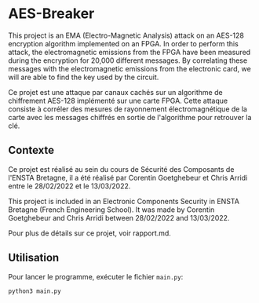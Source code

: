 # AES-Breaker

This project is an EMA (Electro-Magnetic Analysis) attack on an AES-128 encryption algorithm implemented on an FPGA.
In order to perform this attack, the electromagnetic emissions from the FPGA have been measured during the encryption
for 20,000 different messages. By correlating these messages with the electromagnetic emissions from the electronic card,
we will are able to find the key used by the circuit.

Ce projet est une attaque par canaux cachés sur un algorithme de chiffrement AES-128 implémenté sur une carte FPGA.
Cette attaque consiste à corréler des mesures de rayonnement électromagnétique de la carte avec les messages chiffrés en
sortie de l'algorithme pour retrouver la clé.

## Contexte
Ce projet est réalisé au sein du cours de Sécurité des Composants de l'ENSTA Bretagne, il a été réalisé par Corentin
Goetghebeur et Chris Arridi entre le 28/02/2022 et le 13/03/2022.

This project is included in an Electronic Components Security in ENSTA Bretagne (French Engineering School). It was made
by Corentin Goetghebeur and Chris Arridi between 28/02/2022 and 13/03/2022.

Pour plus de détails sur ce projet, voir rapport.md.

## Utilisation
Pour lancer le programme, exécuter le fichier `main.py`:
```shell
python3 main.py
```

